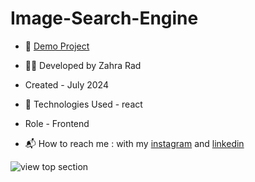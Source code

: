 # Image-Search-Engine
 
- 📎 [Demo Project](https://image-search-engine-kg3l.vercel.app/)

- 👩‍💻 Developed by Zahra Rad

- Created - July 2024

- 🔧 Technologies Used - react

- Role - Frontend

- 📬 How to reach me : with my [instagram](https://www.instagram.com/zahra.rad_dev?utm_source=qr&igsh=MW1rN2kzcDdpcmNocA==) and [linkedin](https://www.linkedin.com/in/zahra-kaboodvandi-rad-87b12021b?utm_source=share&utm_campaign=share_via&utm_content=profile&utm_medium=android_app)

![view top section](https://github.com/user-attachments/assets/ffe4a81f-661c-4007-a425-92742a541011)
